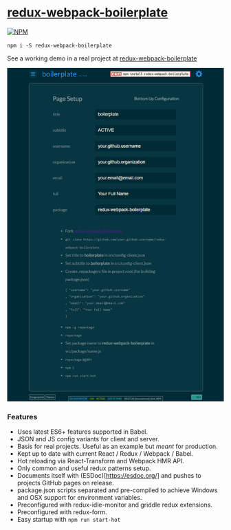 # [redux-webpack-boilerplate](https://npmjs.com/packages/redux-webpack-boilerplate)


[![NPM](https://nodei.co/npm/redux-webpack-boilerplate.png?stars=true&downloads=true)](https://nodei.co/npm/redux-webpack-boilerplate/)

`npm i -S redux-webpack-boilerplate`


See a working demo in a real project at [redux-webpack-boilerplate](https://cchamberlain.github.io/redux-webpack-boilerplate)


![redux-webpack-boilerplate](/src/public/images/boilerplate.png)


### Features

* Uses latest ES6+ features supported in Babel.
* JSON and JS config variants for client and server.
* Basis for real projects. Useful as an example but *meant* for production.
* Kept up to date with current React / Redux / Webpack / Babel.
* Hot reloading via React-Transform and Webpack HMR API.
* Only common and useful redux patterns setup.
* Documents itself with (ESDoc)[https://esdoc.org/] and pushes to projects GitHub pages on release.
* package.json scripts separated and pre-compiled to achieve Windows and OSX support for environment variables.
* Preconfigured with redux-idle-monitor and griddle redux extensions.
* Preconfigured with redux-form.
* Easy startup with `npm run start-hot`



